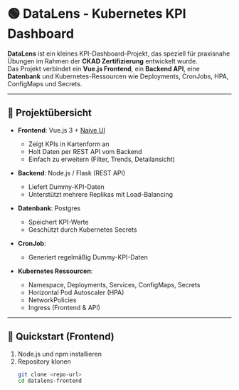 # 🟢 DataLens - Kubernetes KPI Dashboard

**DataLens** ist ein kleines KPI-Dashboard-Projekt, das speziell für praxisnahe Übungen im Rahmen der **CKAD Zertifizierung** entwickelt wurde.  
Das Projekt verbindet ein **Vue.js Frontend**, ein **Backend API**, eine **Datenbank** und Kubernetes-Ressourcen wie Deployments, CronJobs, HPA, ConfigMaps und Secrets.  

---

## 📌 Projektübersicht

- **Frontend**: Vue.js 3 + [Naive UI](https://www.naiveui.com/)  
  - Zeigt KPIs in Kartenform an
  - Holt Daten per REST API vom Backend
  - Einfach zu erweitern (Filter, Trends, Detailansicht)

- **Backend**: Node.js / Flask (REST API)  
  - Liefert Dummy-KPI-Daten
  - Unterstützt mehrere Replikas mit Load-Balancing

- **Datenbank**: Postgres  
  - Speichert KPI-Werte
  - Geschützt durch Kubernetes Secrets

- **CronJob**:  
  - Generiert regelmäßig Dummy-KPI-Daten

- **Kubernetes Ressourcen**:  
  - Namespace, Deployments, Services, ConfigMaps, Secrets  
  - Horizontal Pod Autoscaler (HPA)  
  - NetworkPolicies  
  - Ingress (Frontend & API)  

---

## 🚀 Quickstart (Frontend)

1. Node.js und npm installieren
2. Repository klonen
   ```bash
   git clone <repo-url>
   cd datalens-frontend

